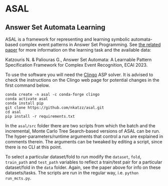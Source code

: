 # ASAL
Answer Set Automata Learning
----------------------------

ASAL is a framework for representing and learning symbolic automata-based complex event patterns in Answer Set Programming. See [the related paper](https://cer.iit.demokritos.gr/publications/papers/2022/ilp-2022.pdf) for more information on the learning task and the available data:

Katzouris N. & Paliouras G., Answer Set Automata: A Learnable Pattern Specification Framework for Complex Event Recognition, ECAI 2023.

To use the software you will need the [Clingo](https://potassco.org/clingo) ASP solver. It is advised to check the instructions on the Clingo web page for potential changes in the first command below. 

```
conda create -n asal -c conda-forge clingo
conda activate asal
conda install pip
git clone https://github.com/nkatzz/asal.git
cd asal
pip install -r requirements.txt
```

In the ```asal/src``` folder there are two scripts from which the batch and the incremental, Monte Carlo Tree Search-based versions of ASAL can be run. The hyper-parameters/runtime arguments that control a run are explained in comments therein. The arguments can be tweaked by editing a script, since there is no CLI at this point. 

To select a particular dataset/fold to run modify the ```dataset```, ```fold```, ```train_path``` and ```test_path``` variables to reflect a train/test pair for a particular dataset/fold in the ```data``` folder. Again, see the paper above for info on these datasets/tasks. The scripts are run in the regular way, i.e. ```python run_mcts.py```.
<!---
To use RPNI/EDSM the LearnLib library is required: https://learnlib.de/. Follow the instructions to install the software. Then use the ```to_rpni``` method in ```src/asal/auxils.py``` to convert the input seqs to RPNI format, by providing the path to a train/test file and follow the LearnLib instructions to run the respective methods (rpni/edsm).
--->
